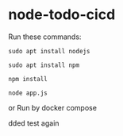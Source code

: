 # node-todo-cicd

Run these commands:


`sudo apt install nodejs`


`sudo apt install npm`


`npm install`

`node app.js`

or Run by docker compose

dded test again

